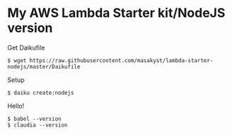 My AWS Lambda Starter kit/NodeJS version
==========================================

Get Daikufile 

    $ wget https://raw.githubusercontent.com/masakyst/lambda-starter-nodejs/master/Daikufile

Setup

    $ daiku create:nodejs

Hello! 

    $ babel --version
    $ claudia --version
    
